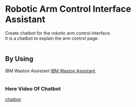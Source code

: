 # Robotic Arm Control Interface Assistant
Create chatbot for the robotic arm control interface.<br>
It is a chatbot to explain the arm control page.<br><br>

## By Using
IBM Waston Assistant
[IBM Waston Assistant](https://www.ibm.com/sa-en/cloud/watson-assistant).<br><br>


### Here Video Of Chatbot 
[chatbot](https://github.com/iHatoun/Robotic-Arm-Control-Interface-Assistant/blob/main/chatbot.mov).
